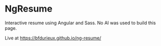 # NgResume
Interactive resume using Angular and Sass.
No AI was used to build this page.

Live at https://bfdurieux.github.io/ng-resume/
